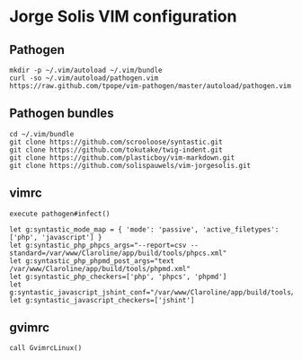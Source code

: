 Jorge Solis VIM configuration
=============================

Pathogen
--------

    mkdir -p ~/.vim/autoload ~/.vim/bundle
    curl -so ~/.vim/autoload/pathogen.vim https://raw.github.com/tpope/vim-pathogen/master/autoload/pathogen.vim

Pathogen bundles
----------------

    cd ~/.vim/bundle
    git clone https://github.com/scrooloose/syntastic.git
    git clone https://github.com/tokutake/twig-indent.git
    git clone https://github.com/plasticboy/vim-markdown.git
    git clone https://github.com/solispauwels/vim-jorgesolis.git

vimrc
-----

```vim
execute pathogen#infect()

let g:syntastic_mode_map = { 'mode': 'passive', 'active_filetypes': ['php', 'javascript'] }
let g:syntastic_php_phpcs_args="--report=csv --standard=/var/www/Claroline/app/build/tools/phpcs.xml"
let g:syntastic_php_phpmd_post_args="text /var/www/Claroline/app/build/tools/phpmd.xml"
let g:syntastic_php_checkers=['php', 'phpcs', 'phpmd']
let g:syntastic_javascript_jshint_conf="/var/www/Claroline/app/build/tools/jshint.json"
let g:syntastic_javascript_checkers=['jshint']
```

gvimrc
------

```vim
call GvimrcLinux()
```

